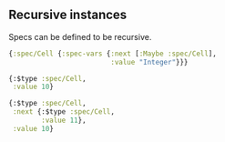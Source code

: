 <!---
  This markdown file was generated. Do not edit.
  -->

## Recursive instances

Specs can be defined to be recursive.

```clojure
{:spec/Cell {:spec-vars {:next [:Maybe :spec/Cell],
                         :value "Integer"}}}
```

```clojure
{:$type :spec/Cell,
 :value 10}
```

```clojure
{:$type :spec/Cell,
 :next {:$type :spec/Cell,
        :value 11},
 :value 10}
```


